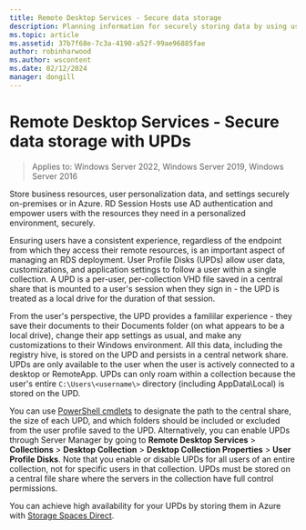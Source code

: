 ```yaml
---
title: Remote Desktop Services - Secure data storage
description: Planning information for securely storing data by using user profile disks (UPDs) in RDS.
ms.topic: article
ms.assetid: 37b7f68e-7c3a-4190-a52f-99ae96885fae
author: robinharwood
ms.author: wscontent
ms.date: 02/12/2024
manager: dongill
---
```

# Remote Desktop Services - Secure data storage with UPDs

>Applies to: Windows Server 2022, Windows Server 2019, Windows Server 2016

Store business resources, user personalization data, and settings securely on-premises or in Azure. RD Session Hosts use AD authentication and empower users with the resources they need in a personalized environment, securely.

Ensuring users have a consistent experience, regardless of the endpoint from which they access their remote resources, is an important aspect of managing an RDS deployment. User Profile Disks (UPDs) allow user data, customizations, and application settings to follow a user within a single collection. A UPD is a per-user, per-collection VHD file saved in a central share that is mounted to a user's session when they sign in - the UPD is treated as a local drive for the duration of that session.

From the user's perspective, the UPD provides a famililar experience - they save their documents to their Documents folder (on what appears to be a local drive), change their app settings as usual, and make any customizations to their Windows environment. All this data, including the registry hive, is stored on the UPD and persists in a central network share. UPDs are only available to the user when the user is actively connected to a desktop or RemoteApp. UPDs can only roam within a collection because the user's entire `C:\Users\<username\>` directory (including AppData\Local) is stored on the UPD.

You can use [PowerShell cmdlets](/powershell/module/remotedesktop/set-rdsessioncollectionconfiguration) to designate the path to the central share, the size of each UPD, and which folders should be included or excluded from the user profile saved to the UPD. Alternatively, you can enable UPDs through Server Manager by going to **Remote Desktop Services** > **Collections** > **Desktop Collection** > **Desktop Collection Properties** > **User Profile Disks**. Note that you enable or disable UPDs for all users of an entire collection, not for specific users in that collection. UPDs must be stored on a central file share where the servers in the collection have full control permissions.

You can achieve high availability for your UPDs by storing them in Azure with [Storage Spaces Direct](rds-storage-spaces-direct-deployment.md).
